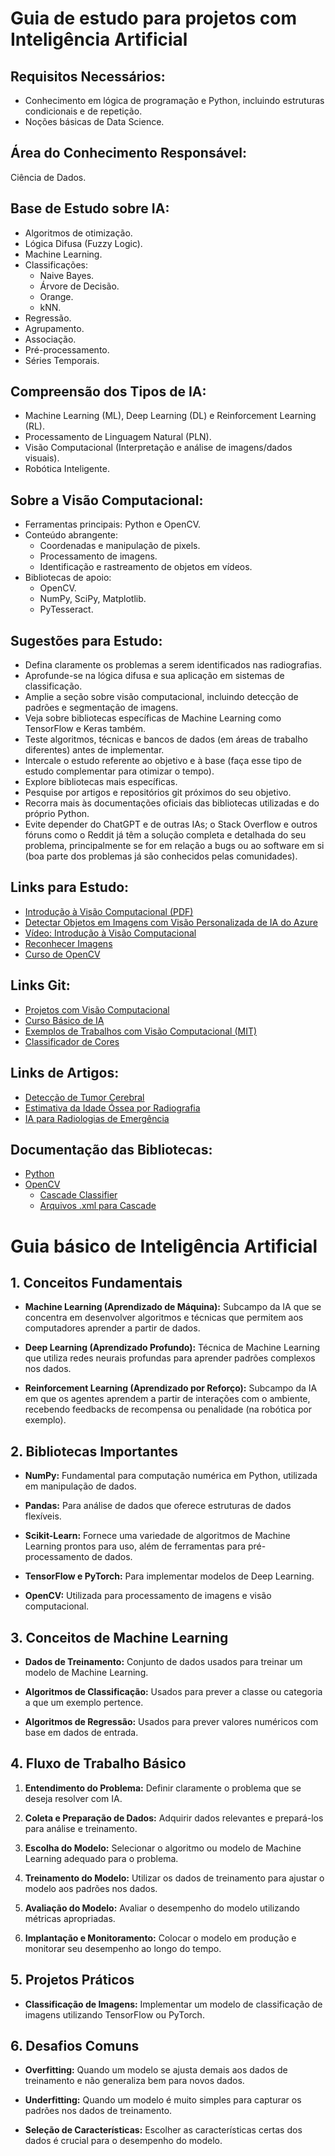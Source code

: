 # Guia de estudo para projetos com Inteligência Artificial

## Requisitos Necessários:
- Conhecimento em lógica de programação e Python, incluindo estruturas condicionais e de repetição.
- Noções básicas de Data Science.

## Área do Conhecimento Responsável:
Ciência de Dados.

## Base de Estudo sobre IA:
- Algoritmos de otimização.
- Lógica Difusa (Fuzzy Logic).
- Machine Learning.
- Classificações:
  - Naive Bayes.
  - Árvore de Decisão.
  - Orange.
  - kNN.
- Regressão.
- Agrupamento.
- Associação.
- Pré-processamento.
- Séries Temporais.

## Compreensão dos Tipos de IA:
- Machine Learning (ML), Deep Learning (DL) e Reinforcement Learning (RL).
- Processamento de Linguagem Natural (PLN).
- Visão Computacional (Interpretação e análise de imagens/dados visuais).
- Robótica Inteligente.

## Sobre a Visão Computacional:
- Ferramentas principais: Python e OpenCV.
- Conteúdo abrangente:
  - Coordenadas e manipulação de pixels.
  - Processamento de imagens.
  - Identificação e rastreamento de objetos em vídeos.
- Bibliotecas de apoio:
  - OpenCV.
  - NumPy, SciPy, Matplotlib.
  - PyTesseract.

## Sugestões para Estudo:
- Defina claramente os problemas a serem identificados nas radiografias.
- Aprofunde-se na lógica difusa e sua aplicação em sistemas de classificação.
- Amplie a seção sobre visão computacional, incluindo detecção de padrões e segmentação de imagens.
- Veja sobre bibliotecas específicas de Machine Learning como TensorFlow e Keras também.
- Teste algoritmos, técnicas e bancos de dados (em áreas de trabalho diferentes) antes de implementar.
- Intercale o estudo referente ao objetivo e à base (faça esse tipo de estudo complementar para otimizar o tempo).
- Explore bibliotecas mais específicas.
- Pesquise por artigos e repositórios git próximos do seu objetivo.
- Recorra mais às documentações oficiais das bibliotecas utilizadas e do próprio Python.
- Evite depender do ChatGPT e de outras IAs; o Stack Overflow e outros fóruns como o Reddit já têm a solução completa e detalhada do seu problema, principalmente se for em relação a bugs ou ao software em si (boa parte dos problemas já são conhecidos pelas comunidades).

## Links para Estudo:
- [Introdução à Visão Computacional (PDF)](https://nca.ufma.br/~geraldo/vc/1.introducao.pdf)
- [Detectar Objetos em Imagens com Visão Personalizada de IA do Azure](https://learn.microsoft.com/pt-br/training/modules/detect-objects-images-custom-vision/)
- [Vídeo: Introdução à Visão Computacional](https://www.youtube.com/watch?v=_LHebVofdwo)
- [Reconhecer Imagens](https://www.youtube.com/watch?v=4RO-3QllHZk)
- [Curso de OpenCV](https://www.youtube.com/watch?v=JiC9iBNRWdQ&list=PLsyobOqUhkthjvmA_s7tTjb7V2EiwYYGC)

## Links Git:
- [Projetos com Visão Computacional](https://github.com/topics/visao-computacional)
- [Curso Básico de IA](https://github.com/VitoriaCarvalho/VisaoComputacional)
- [Exemplos de Trabalhos com Visão Computacional (MIT)](https://github.com/VitoriaCarvalho/VisaoComputacional)
- [Classificador de Cores](https://github.com/MariaEduardaDeAzevedo/classificador-de-cores)

## Links de Artigos:
- [Detecção de Tumor Cerebral](https://repositorio.ufu.br/bitstream/123456789/37641/1/DeteccaoTumorCerebral.pdf)
- [Estimativa da Idade Óssea por Radiografia](https://www.scielo.br/j/rb/a/pDQRNvzWMWng4R7jJqPm5XK/?lang=pt)
- [IA para Radiologias de Emergência](https://www.mdpi.com/2075-4418/12/12/3223)

## Documentação das Bibliotecas:
- [Python](https://docs.python.org/3/)
- [OpenCV](https://docs.opencv.org/4.x/index.html)
  - [Cascade Classifier](https://docs.opencv.org/3.4/db/d28/tutorial_cascade_classifier.html)
  - [Arquivos .xml para Cascade](https://github.com/opencv/opencv/tree/master/data/haarcascades)


# Guia básico de Inteligência Artificial

## 1. Conceitos Fundamentais
  
- **Machine Learning (Aprendizado de Máquina):** Subcampo da IA que se concentra em desenvolver algoritmos e técnicas que permitem aos computadores aprender a partir de dados.

- **Deep Learning (Aprendizado Profundo):** Técnica de Machine Learning que utiliza redes neurais profundas para aprender padrões complexos nos dados.

- **Reinforcement Learning (Aprendizado por Reforço):** Subcampo da IA em que os agentes aprendem a partir de interações com o ambiente, recebendo feedbacks de recompensa ou penalidade (na robótica por exemplo).

## 2. Bibliotecas Importantes

- **NumPy:** Fundamental para computação numérica em Python, utilizada em manipulação de dados.

- **Pandas:** Para análise de dados que oferece estruturas de dados flexíveis.

- **Scikit-Learn:** Fornece uma variedade de algoritmos de Machine Learning prontos para uso, além de ferramentas para pré-processamento de dados.

- **TensorFlow e PyTorch:** Para implementar modelos de Deep Learning.

- **OpenCV:** Utilizada para processamento de imagens e visão computacional.

## 3. Conceitos de Machine Learning

- **Dados de Treinamento:** Conjunto de dados usados para treinar um modelo de Machine Learning.

- **Algoritmos de Classificação:** Usados para prever a classe ou categoria a que um exemplo pertence.

- **Algoritmos de Regressão:** Usados para prever valores numéricos com base em dados de entrada.

## 4. Fluxo de Trabalho Básico

1. **Entendimento do Problema:** Definir claramente o problema que se deseja resolver com IA.

2. **Coleta e Preparação de Dados:** Adquirir dados relevantes e prepará-los para análise e treinamento.

3. **Escolha do Modelo:** Selecionar o algoritmo ou modelo de Machine Learning adequado para o problema.

4. **Treinamento do Modelo:** Utilizar os dados de treinamento para ajustar o modelo aos padrões nos dados.

5. **Avaliação do Modelo:** Avaliar o desempenho do modelo utilizando métricas apropriadas.

6. **Implantação e Monitoramento:** Colocar o modelo em produção e monitorar seu desempenho ao longo do tempo.

## 5. Projetos Práticos

- **Classificação de Imagens:** Implementar um modelo de classificação de imagens utilizando TensorFlow ou PyTorch.

## 6. Desafios Comuns

- **Overfitting:** Quando um modelo se ajusta demais aos dados de treinamento e não generaliza bem para novos dados.

- **Underfitting:** Quando um modelo é muito simples para capturar os padrões nos dados de treinamento.

- **Seleção de Características:** Escolher as características certas dos dados é crucial para o desempenho do modelo.
